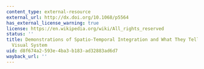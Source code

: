 ```yaml
---
content_type: external-resource
external_url: http://dx.doi.org/10.1068/p5564
has_external_license_warning: true
license: https://en.wikipedia.org/wiki/All_rights_reserved
status: ''
title: Demonstrations of Spatio-Temporal Integration and What They Tell us About the
  Visual System
uid: d8f674a2-593e-4ba3-b183-ad32883ad6d7
wayback_url: ''
---
```

